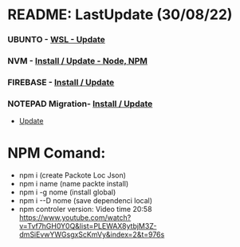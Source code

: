 # README: LastUpdate (30/08/22)
### UBUNTO  - [WSL - Update](.readme/ubunto.md)
### NVM - [Install / Update - Node, NPM](.readme/nvm.md) 
### FIREBASE - [Install / Update](.readme/firebase.md) 
### NOTEPAD Migration- [Install / Update](.readme/notepade-migration.md) 

  - [Update](#npm-comand) 

# NPM Comand:
- npm i (create Packote Loc Json)
- npm i name (name packte install)
- npm i -g nome (install global)
- npm i --D nome (save dependenci local)
- npm controler version: Video time 20:58
https://www.youtube.com/watch?v=Tvf7hGH0Y0Q&list=PLEWAX8ytbjM3Z-dmSiEvwYWGsgxScKmVy&index=2&t=976s
